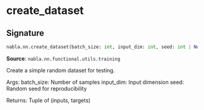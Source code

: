 # create_dataset

## Signature

```python
nabla.nn.create_dataset(batch_size: int, input_dim: int, seed: int | None = None) -> tuple[nabla.core.tensor.Tensor, nabla.core.tensor.Tensor]
```

**Source**: `nabla.nn.functional.utils.training`

Create a simple random dataset for testing.

Args:
    batch_size: Number of samples
    input_dim: Input dimension
    seed: Random seed for reproducibility

Returns:
    Tuple of (inputs, targets)

